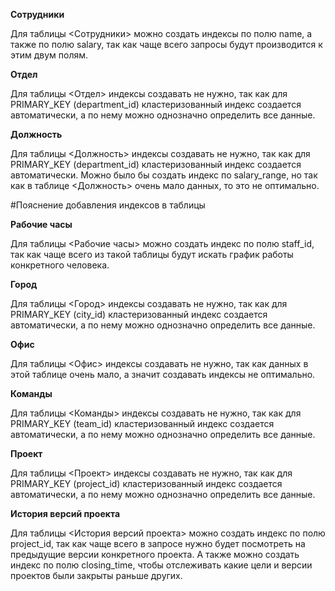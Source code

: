 **Сотрудники**

Для таблицы <Сотрудники>  можно создать индексы по полю name, а также по полю salary, так как чаще всего запросы будут производится к этим двум полям.

**Отдел**

Для таблицы <Отдел>  индексы создавать не нужно, так как для  PRIMARY_KEY (department_id) кластеризованный индекс создается автоматически, а по нему можно однозначно определить все данные.

**Должность**

Для таблицы <Должность>  индексы создавать не нужно, так как для  PRIMARY_KEY (department_id) кластеризованный индекс создается автоматически. Можно было бы создать индекс по salary_range, но так как в таблице <Должность> очень мало данных, то это не оптимально.

#Пояснение добавления индексов в таблицы

**Рабочие часы**

Для таблицы <Рабочие часы>  можно создать индекс по полю staff_id, так как чаще всего из такой таблицы будут искать график работы конкретного человека.

**Город**

Для таблицы <Город>  индексы создавать не нужно, так как для  PRIMARY_KEY (city_id) кластеризованный индекс создается автоматически, а по нему можно однозначно определить все данные.

**Офис**

Для таблицы <Офис>  индексы создавать не нужно, так как данных в этой таблице очень мало, а значит создавать индексы не оптимально.

**Команды**

Для таблицы <Команды>  индексы создавать не нужно, так как для  PRIMARY_KEY (team_id) кластеризованный индекс создается автоматически, а по нему можно однозначно определить все данные.

**Проект**

Для таблицы <Проект>  индексы создавать не нужно, так как для  PRIMARY_KEY (project_id) кластеризованный индекс создается автоматически, а по нему можно однозначно определить все данные.

**История версий проекта**

Для таблицы <История версий проекта>  можно создать индекс по полю project_id, так как чаще всего в запросе нужно будет посмотреть на предыдущие версии конкретного проекта. А также можно создать индекс по полю closing_time, чтобы отслеживать какие цели и версии проектов были закрыты раньше других.